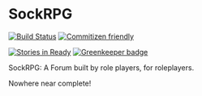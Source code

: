 # SockRPG

[![Build Status](https://travis-ci.org/SockDrawer/SockRPG.svg)](https://travis-ci.org/SockDrawer/SockRPG)
[![Commitizen friendly](https://img.shields.io/badge/commitizen-friendly-brightgreen.svg)](http://commitizen.github.io/cz-cli/)

[![Stories in Ready](https://badge.waffle.io/SockDrawer/SockRPG.png?label=ready&title=Ready)](https://waffle.io/SockDrawer/SockRPG) [![Greenkeeper badge](https://badges.greenkeeper.io/SockDrawer/SockRPG.svg)](https://greenkeeper.io/)

SockRPG: A Forum built by role players, for roleplayers.

Nowhere near complete!
